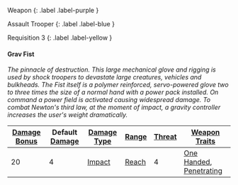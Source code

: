 
Weapon
{: .label .label-purple }

Assault Trooper
{: .label .label-blue }

Requisition 3
{: .label .label-yellow }
#### Grav Fist
*The pinnacle of destruction. This large mechanical glove and rigging is used by shock troopers to devastate large creatures, vehicles and bulkheads. The Fist itself is a polymer reinforced, servo-powered glove two to three times the size of a normal hand with a power pack installed. On command a power field is activated causing widespread damage. To combat Newton's third law, at the moment of impact, a gravity controller increases the user's weight dramatically.*

| [Damage Bonus](Core/Weapons#Damage%20Bonus) | Default [Damage](Core/Weapons#Calculating%20Damage) | [Damage Type](Core/Weapons#Damage%20Type) | [Range](Core/Weapons#Range)  | [Threat](Core/Weapons#Threat) | [Weapon Traits](Core/Weapon-Traits)                                                                                                                                                                                     |
| ------------------------------------------- | --------------------------------------------------- | ----------------------------------------- | ---------------------------- | ----------------------------- | ----------------------------------------------------------------------------------------------------------------------------------------------------------------------------------------------------------------------- |
| 20                                          | 4                                               | [Impact](Core/Injury#Impact)                  | [Reach](Core/Movement#Reach) | 4                             | [One Handed](Core/Weapon-Traits#One%20Handed), [Penetrating](Core/Weapon-Traits#Penetrating) |
